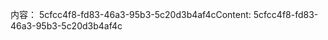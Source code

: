 <span data-ttu-id="955cb-101">内容： 5cfcc4f8-fd83-46a3-95b3-5c20d3b4af4c</span><span class="sxs-lookup"><span data-stu-id="955cb-101">Content: 5cfcc4f8-fd83-46a3-95b3-5c20d3b4af4c</span></span>